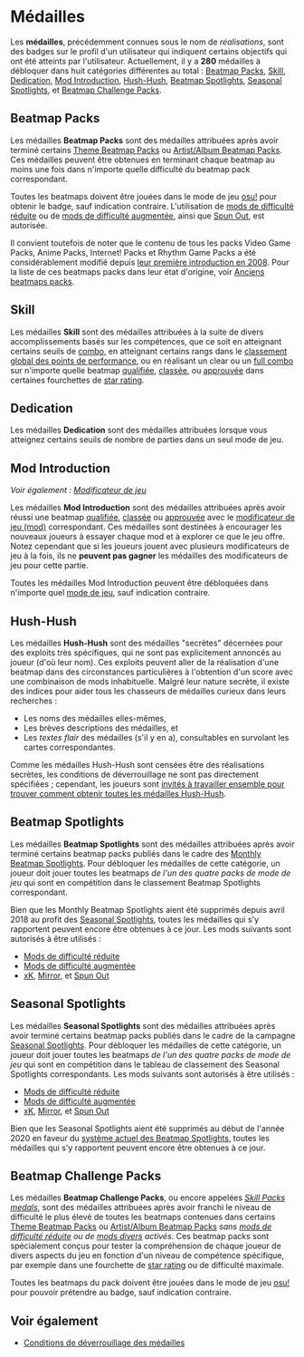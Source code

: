 # Médailles

Les **médailles**, précédemment connues sous le nom de *réalisations*, sont des badges sur le profil d'un utilisateur qui indiquent certains objectifs qui ont été atteints par l'utilisateur. Actuellement, il y a **280** médailles à débloquer dans huit catégories différentes au total : [Beatmap Packs](#beatmap-packs), [Skill](#skill), [Dedication](#dedication), [Mod Introduction](#mod-introduction), [Hush-Hush](#hush-hush), [Beatmap Spotlights](#beatmap-spotlights), [Seasonal Spotlights](#seasonal-spotlights), et [Beatmap Challenge Packs](#beatmap-challenge-packs).

## Beatmap Packs

Les médailles **Beatmap Packs** sont des médailles attribuées après avoir terminé certains [Theme Beatmap Packs](https://osu.ppy.sh/beatmaps/packs?type=theme) ou [Artist/Album Beatmap Packs](https://osu.ppy.sh/beatmaps/packs?type=artist). Ces médailles peuvent être obtenues en terminant chaque beatmap au moins une fois dans n'importe quelle difficulté du beatmap pack correspondant.

Toutes les beatmaps doivent être jouées dans le mode de jeu [osu!](/wiki/Game_mode/osu!) pour obtenir le badge, sauf indication contraire. L'utilisation de [mods de difficulté réduite](/wiki/Game_modifier#difficulté-réduite) ou de [mods de difficulté augmentée](/wiki/Game_modifier#difficulté-augmentée), ainsi que [Spun Out](/wiki/Game_modifier/Spun_Out), est autorisée.

Il convient toutefois de noter que le contenu de tous les packs Video Game Packs, Anime Packs, Internet! Packs et Rhythm Game Packs a été considérablement modifié depuis [leur première introduction en 2008](https://osu.ppy.sh/community/forums/topics/1853). Pour la liste de ces beatmaps packs dans leur état d'origine, voir [Anciens beatmaps packs](/wiki/Medals/Legacy_beatmap_packs).

## Skill

Les médailles **Skill** sont des médailles attribuées à la suite de divers accomplissements basés sur les compétences, que ce soit en atteignant certains seuils de [combo](/wiki/Beatmapping/Combo), en atteignant certains rangs dans le [classement global des points de performance](https://osu.ppy.sh/rankings/osu/performance), ou en réalisant un clear ou un [full combo](/wiki/Gameplay/Full_combo) sur n'importe quelle beatmap [qualifiée](/wiki/Beatmap/Category#qualifiée), [classée](/wiki/Beatmap/Category#classée), ou [approuvée](/wiki/Beatmap/Category#approuvée) dans certaines fourchettes de [star rating](/wiki/Beatmapping/Star_rating).

## Dedication

Les médailles **Dedication** sont des médailles attribuées lorsque vous atteignez certains seuils de nombre de parties dans un seul mode de jeu.

## Mod Introduction

*Voir également : [Modificateur de jeu](/wiki/Game_modifier)*

Les médailles **Mod Introduction** sont des médailles attribuées après avoir réussi une beatmap [qualifiée](/wiki/Beatmap/Category#qualifiée), [classée](/wiki/Beatmap/Category#classée) ou [approuvée](/wiki/Beatmap/Category#approuvée) avec le [modificateur de jeu (mod)](/wiki/Game_modifier) correspondant. Ces médailles sont destinées à encourager les nouveaux joueurs à essayer chaque mod et à explorer ce que le jeu offre. Notez cependant que si les joueurs jouent avec plusieurs modificateurs de jeu à la fois, ils ne **peuvent pas gagner** les médailles des modificateurs de jeu pour cette partie.

Toutes les médailles Mod Introduction peuvent être débloquées dans n'importe quel [mode de jeu](/wiki/Game_mode), sauf indication contraire.

## Hush-Hush

Les médailles **Hush-Hush** sont des médailles "secrètes" décernées pour des exploits très spécifiques, qui ne sont pas explicitement annoncés au joueur (d'où leur nom). Ces exploits peuvent aller de la réalisation d'une beatmap dans des circonstances particulières à l'obtention d'un score avec une combinaison de mods inhabituelle. Malgré leur nature secrète, il existe des indices pour aider tous les chasseurs de médailles curieux dans leurs recherches :

- Les noms des médailles elles-mêmes,
- Les brèves descriptions des médailles, et
- Les *textes flair* des médailles (s'il y en a), consultables en survolant les cartes correspondantes.

Comme les médailles Hush-Hush sont censées être des réalisations secrètes, les conditions de déverrouillage ne sont pas directement spécifiées ; cependant, les joueurs sont [invités à travailler ensemble pour trouver comment obtenir toutes les médailles Hush-Hush](https://osu.ppy.sh/home/news/2016-08-17-new-hush-hush-medals).

## Beatmap Spotlights

Les médailles **Beatmap Spotlights** sont des médailles attribuées après avoir terminé certains beatmap packs publiés dans le cadre des [Monthly Beatmap Spotlights](https://osu.ppy.sh/home/news/2017-03-18-introducing-to-you-spotlights). Pour débloquer les médailles de cette catégorie, un joueur doit jouer toutes les beatmaps *de l'un des quatre packs de mode de jeu* qui sont en compétition dans le classement Beatmap Spotlights correspondant.

Bien que les Monthly Beatmap Spotlights aient été supprimés depuis avril 2018 au profit des [Seasonal Spotlights](https://osu.ppy.sh/home/news/2018-11-01-beatmap-spotlights-summer-2018), toutes les médailles qui s'y rapportent peuvent encore être obtenues à ce jour. Les mods suivants sont autorisés à être utilisés :

- [Mods de difficulté réduite](/wiki/Game_modifier#difficulté-réduite)
- [Mods de difficulté augmentée](/wiki/Game_modifier#difficulté-augmentée)
- [xK](/wiki/Game_modifier/xK), [Mirror](/wiki/Game_modifier/Mirror), et [Spun Out](/wiki/Game_modifier/Spun_Out)

## Seasonal Spotlights

Les médailles **Seasonal Spotlights** sont des médailles attribuées après avoir terminé certains beatmap packs publiés dans le cadre de la campagne [Seasonal Spotlights](https://osu.ppy.sh/home/news/2018-11-01-beatmap-spotlights-summer-2018). Pour débloquer les médailles de cette catégorie, un joueur doit jouer toutes les beatmaps *de l'un des quatre packs de mode de jeu* qui sont en compétition dans le tableau de classement des Seasonal Spotlights correspondants. Les mods suivants sont autorisés à être utilisés :

- [Mods de difficulté réduite](/wiki/Game_modifier#difficulté-réduite)
- [Mods de difficulté augmentée](/wiki/Game_modifier#difficulté-augmentée)
- [xK](/wiki/Game_modifier/xK), [Mirror](/wiki/Game_modifier/Mirror), et [Spun Out](/wiki/Game_modifier/Spun_Out)

Bien que les Seasonal Spotlights aient été supprimés au début de l'année 2020 en faveur du [système actuel des Beatmap Spotlights](/wiki/Beatmap_Spotlights), toutes les médailles qui s'y rapportent peuvent encore être obtenues à ce jour.

## Beatmap Challenge Packs

Les médailles **Beatmap Challenge Packs**, ou encore appelées [*Skill Packs medals*](https://osu.ppy.sh/home/news/2020-11-20-featured-artist-beatmap-updates-from-the-mappers-guild#skill-packs), sont des médailles attribuées après avoir franchi le niveau de difficulté le plus élevé de toutes les beatmaps contenues dans certains [Theme Beatmap Packs](https://osu.ppy.sh/beatmaps/packs?type=theme) ou [Artist/Album Beatmap Packs](https://osu.ppy.sh/beatmaps/packs?type=artist) *sans [mods de difficulté réduite](/wiki/Game_modifier#difficulté-réduite) ou de [mods divers](/wiki/Game_modifier#divers) activés*. Ces beatmap packs sont spécialement conçus pour tester la compréhension de chaque joueur de divers aspects du jeu en fonction d'un niveau de compétence spécifique, par exemple dans une fourchette de [star rating](/wiki/Beatmapping/Star_rating) ou de difficulté maximale.

Toutes les beatmaps du pack doivent être jouées dans le mode de jeu [osu!](/wiki/Game_mode/osu!) pour pouvoir prétendre au badge, sauf indication contraire.

## Voir également

- [Conditions de déverrouillage des médailles](Unlock_requirements)
